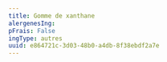 ```yaml
---
title: Gomme de xanthane
alergenesIng:
pFrais: False
ingType: autres
uuid: e864721c-3d03-48b0-a4db-8f38ebdf2a7e
---
```


